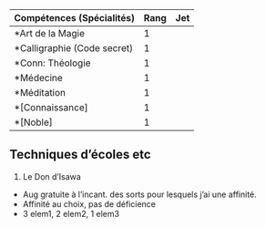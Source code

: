 | Compétences (Spécialités)                     | Rang  | Jet
| --------------------------------------------- | ----- | -------
| *Art de la Magie                              | 1     |
| *Calligraphie (Code secret)                   | 1     |
| *Conn: Théologie                              | 1     |
| *Médecine                                     | 1     |
| *Méditation                                   | 1     |
| *[Connaissance]                               | 1     |
| *[Noble]                                      | 1     |

## Techniques d’écoles etc

1. Le Don d’Isawa
  * Aug gratuite à l’incant. des sorts pour lesquels j’ai une affinité.
  * Affinité au choix, pas de déficience
  * 3 elem1, 2 elem2, 1 elem3
